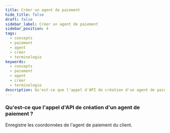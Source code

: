 ```yaml
---
title: Créer un agent de paiement
hide_title: false
draft: false
sidebar_label: Créer un agent de paiement
sidebar_position: 4
tags:
  - concepts
  - paiement
  - agent
  - créer
  - terminologie
keywords:
  - concepts
  - paiement
  - agent
  - créer
  - terminologie
description: Qu'est-ce que l'appel d'API de création d'un agent de paiement ?
---
```


### Qu'est-ce que l'appel d'API de création d'un agent de paiement ?

Enregistre les coordonnées de l'agent de paiement du client.
